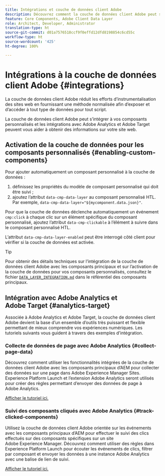 ```yaml
---
title: Intégrations et couche de données client Adobe
description: Découvrez comment la couche de données client Adobe peut s’intégrer à vos composants personnalisés et comment les intégrations avec Adobe Analytics et Adobe Target peuvent vous aider à obtenir des informations sur votre site web
feature: Core Components, Adobe Client Data Layer
role: Architect, Developer, Administrator
translation-type: ht
source-git-commit: d01a7576518ccf9f0effd12dfd8198854c6cd55c
workflow-type: ht
source-wordcount: '425'
ht-degree: 100%

---
```



# Intégrations à la couche de données client Adobe {#integrations}

La couche de données client Adobe réduit les efforts d’instrumentalisation des sites web en fournissant une méthode normalisée afin d’exposer et d’accéder à tout type de données pour tout script.

La couche de données client Adobe peut s’intégrer à vos composants personnalisés et les intégrations avec Adobe Analytics et Adobe Target peuvent vous aider à obtenir des informations sur votre site web.

## Activation de la couche de données pour les composants personnalisés {#enabling-custom-components}

Pour ajouter automatiquement un composant personnalisé à la couche de données :

1. définissez les propriétés du modèle de composant personnalisé qui doit être suivi ;
1. ajoutez l’attribut `data-cmp-data-layer` au composant personnalisé HTL. Par exemple, `data-cmp-data-layer="${mycomponent.data.json}"`.

Pour que la couche de données déclenche automatiquement un événement `cmp:click` à chaque clic sur un élément spécifique du composant personnalisé, ajoutez l’attribut `data-cmp-clickable` à l’élément à suivre dans le composant personnalisé HTL.

L’attribut `data-cmp-data-layer-enabled` peut être interrogé côté client pour vérifier si la couche de données est activée.

>[!TIP]
>
>Pour obtenir des détails techniques sur l’intégration de la couche de données client Adobe avec les composants principaux et sur l’activation de la couche de données pour vos composants personnalisés, consultez le fichier [`DATA_LAYER_INTEGRATION.md`](https://github.com/adobe/aem-core-wcm-components/blob/master/DATA_LAYER_INTEGRATION.md) dans le référentiel des composants principaux.

## Intégration avec Adobe Analytics et Adobe Target {#analytics-target}

Associée à Adobe Analytics et Adobe Target, la couche de données client Adobe devient la base d’un ensemble d’outils très puissant et flexible permettant de mieux comprendre vos expériences numériques. Les tutoriels suivants vous guident à travers des exemples d’intégration.

### Collecte de données de page avec Adobe Analytics {#collect-page-data}

Découvrez comment utiliser les fonctionnalités intégrées de la couche de données client Adobe avec les composants principaux d’AEM pour collecter des données sur une page dans Adobe Experience Manager Sites. Experience Platform Launch et l’extension Adobe Analytics seront utilisés pour créer des règles permettant d’envoyer des données de page à Adobe Analytics.

[Afficher le tutoriel ici.](https://docs.adobe.com/content/help/fr-FR/experience-manager-learn/sites/integrations/analytics/collect-data-analytics.html)

### Suivi des composants cliqués avec Adobe Analytics {#track-clicked-components}

Utilisez la couche de données client Adobe orientée sur les événements avec les composants principaux d’AEM pour effectuer le suivi des clics effectués sur des composants spécifiques sur un site Adobe Experience Manager. Découvrez comment utiliser des règles dans Experience Platform Launch pour écouter les événements de clics, filtrer par composant et envoyer les données à une instance Adobe Analytics avec une balise de lien de suivi.

[Afficher le tutoriel ici.](https://docs.adobe.com/content/help/fr-FR/experience-manager-learn/sites/integrations/analytics/track-clicked-component.html)
